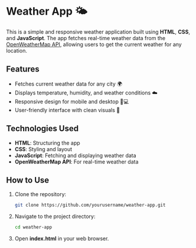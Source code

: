 # Weather App 🌤️

This is a simple and responsive weather application built using **HTML**, **CSS**, and **JavaScript**. The app fetches real-time weather data from the [OpenWeatherMap API](https://openweathermap.org/api), allowing users to get the current weather for any location.

## Features

- Fetches current weather data for any city 🌍
- Displays temperature, humidity, and weather conditions ☁️
- Responsive design for mobile and desktop 📱💻
- User-friendly interface with clean visuals 🎨

## Technologies Used

- **HTML**: Structuring the app
- **CSS**: Styling and layout
- **JavaScript**: Fetching and displaying weather data
- **OpenWeatherMap API**: For real-time weather data

## How to Use

1. Clone the repository:
   ```bash
   git clone https://github.com/yourusername/weather-app.git
2. Navigate to the project directory:
   ```bash
   cd weather-app
3. Open **index.html** in your web browser.
